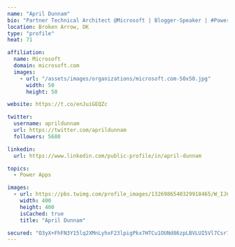 ```yaml
---
name: "April Dunnam"
bio: "Partner Technical Architect @Microsoft | Blogger-Speaker | #PowerApps, #PowerAutomate, #Office365, #SharePoint | #WIT | #Karaoke Queen"
location: Broken Arrow, OK
type: "profile"
heat: 71

affiliation:
  name: Microsoft
  domain: microsoft.com
  images:
    - url: "/assets/images/organizations/microsoft.com-50x50.jpg"
      width: 50
      height: 50

website: https://t.co/enJuiGEQZc

twitter:
  username: aprildunnam
  url: https://twitter.com/aprildunnam
  followers: 5680

linkedin:
  url: https://www.linkedin.com/public-profile/in/april-dunnam

topics:
  - Power Apps

images:
  - url: https://pbs.twimg.com/profile_images/1326986540329918465/W_IJ6Ih2_400x400.jpg
    width: 400
    height: 400
    isCached: true
    title: "April Dunnam"

secured: "O3yX+FhFN3Y15lq2XMnLyhxF23lpigPkx7HTCu1OUNd86zpLBVLUI5Vl7Csr7nnVsaDp+DP2jCjlxZ9YF3txTrmlbXQL3StqhGCN5BOZe6X4CqOjQzOa47mJLmVXHomMsv7cFZ6WTcE+CLLzuQxJGE/lYg1c4itQ6ghUevVlKX+Dp+YD0ScmKwUBJjsjkb2lFkYSB1HCBiYAOU/Jsv3L7JDNqlfVwwPRQst70O6PaI5Kdqgpr/kuea+/nWebcK6o4RJMHd7RjiCZoINo75TkLamkNTe3uOSz+IXAI/1i/bY94m72bNNc39PJl4B2aBP62B2qAlHCLQ/RiltSlWdWUFyp8Hn9Rp9RjDoQ9H6E2851eAmsrjwZmoaTecNZeC9mKJrBiKBWo0glStchwXYSC9BEnKZ9OUtlK3gtwbuYFzo=;Sx+Kgpw9/CbiMHUiJ+4nHg=="
---
```


